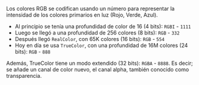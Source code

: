 Los colores RGB se codifican usando un número para representar la intensidad de los colores primarios en luz (Rojo, Verde, Azul).

- Al principio se tenía una profundidad de color de 16 (4 bits): `RGBI` - `1111`
- Luego se llegó a una profundidad de 256 colores (8 bits): `RGB` - `332`
- Después llegó `RealColor`, con 65K colores (16 bits): `RGB` - `554`
- Hoy en día se usa `TrueColor`, con una profundidad de 16M colores (24 bits): `RGB` - `888`

Además, TrueColor tiene un modo extendido (32 bits): `RGBA` - `8888`. 
Es decir; se añade un canal de color nuevo, el canal alpha, también conocido como transparencia.
